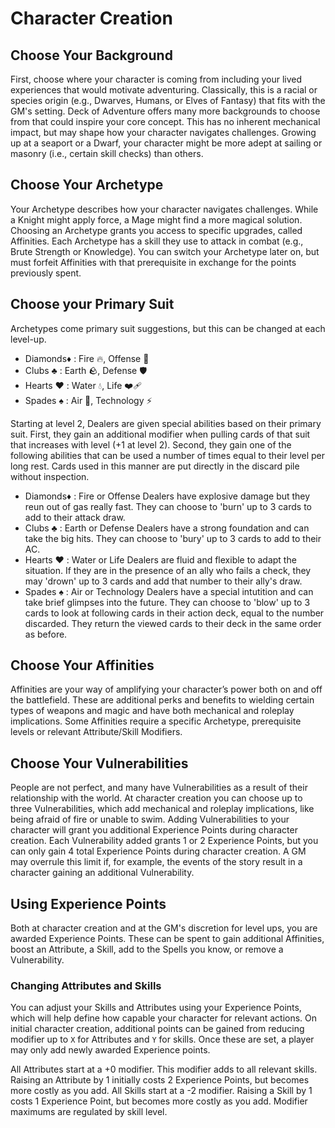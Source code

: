 # Character Creation

## Choose Your Background

First, choose where your character is coming from including your lived experiences that would motivate adventuring. Classically, this is a racial or species origin (e.g., Dwarves, Humans, or Elves of Fantasy) that fits with the GM's setting. Deck of Adventure offers many more backgrounds to choose from that could inspire your core concept. This has no inherent mechanical impact, but may shape how your character navigates challenges. Growing up at a seaport or a Dwarf, your character might be more adept at sailing or masonry (i.e., certain skill checks) than others.

## Choose Your Archetype

Your Archetype describes how your character navigates challenges. While a Knight might apply force, a Mage might find a more magical solution. Choosing an Archetype grants you access to specific upgrades, called Affinities. Each Archetype has a skill they use to attack in combat (e.g., Brute Strength or Knowledge). You can switch your Archetype later on, but must forfeit Affinities with that prerequisite in exchange for the points previously spent. 

## Choose your Primary Suit

Archetypes come primary suit suggestions, but this can be changed at each level-up.

- Diamonds♦️ : Fire  🔥, Offense    🤛
- Clubs   ♣️ : Earth 🪨, Defense    🛡
- Hearts  ♥️ : Water 💧, Life       ❤️‍🩹
- Spades  ♠️ : Air   💨, Technology ⚡️

Starting at level 2, Dealers are given special abilities based on their primary suit. First, they gain an additional modifier when pulling cards of that suit that increases with level (+1 at level 2). Second, they gain one of the following abilities that can be used a number of times equal to their level per long rest. Cards used in this manner are put directly in the discard pile without inspection.

- Diamonds♦️ : Fire or Offense Dealers have explosive damage but they reun out of gas really fast. They can choose to 'burn' up to 3 cards to add to their attack draw. 
- Clubs   ♣️ : Earth or Defense Dealers have a strong foundation and can take the big hits. They can choose to 'bury' up to 3 cards to add to their AC.
- Hearts  ♥️ : Water or Life Dealers are fluid and flexible to adapt the situation. If they are in the presence of an ally who fails a check, they may 'drown' up to 3 cards and add that number to their ally's draw.
- Spades  ♠️ : Air or Technology Dealers have a special intutition and can take brief glimpses into the future. They can choose to 'blow' up to 3 cards to look at following cards in their action deck, equal to the number discarded. They return the viewed cards to their deck in the same order as before. 

## Choose Your Affinities

Affinities are your way of amplifying your character’s power both on and off the battlefield. These are additional perks and benefits to wielding certain types of weapons and magic and have both mechanical and roleplay implications. Some Affinities require a specific Archetype, prerequisite levels or relevant Attribute/Skill Modifiers.

## Choose Your Vulnerabilities

People are not perfect, and many have Vulnerabilities as a result of their relationship with the world. At character creation you can choose up to three Vulnerabilities, which add mechanical and roleplay implications, like being afraid of fire or unable to swim. Adding Vulnerabilities to your character will grant you additional Experience Points during character creation. Each Vulnerability added grants 1 or 2 Experience Points, but you can only gain 4 total Experience Points during character creation. A GM may overrule this limit if, for example, the events of the story result in a character gaining an additional Vulnerability.

## Using Experience Points

Both at character creation and at the GM's discretion for level ups, you are awarded Experience Points. These can be spent to gain additional Affinities, boost an Attribute, a Skill, add to the Spells you know, or remove a Vulnerability.

### Changing Attributes and Skills

You can adjust your Skills and Attributes using your Experience Points, which will help define how capable your character for relevant actions. On initial character creation, additional points can be gained from reducing modifier up to `X` for Attributes and `Y` for skills. Once these are set, a player may only add newly awarded Experience points.

All Attributes start at a +0 modifier. This modifier adds to all relevant skills. Raising an Attribute by 1 initially costs 2 Experience Points, but becomes more costly as you add. All Skills start at a -2 modifier. Raising a Skill by 1 costs 1 Experience Point, but becomes more costly as you add. Modifier maximums are regulated by skill level.

